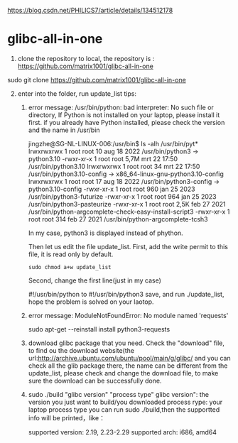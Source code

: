 https://blog.csdn.net/PHILICS7/article/details/134512178

# glibc-all-in-one

1. clone the repository to local, the repository is : https://github.com/matrix1001/glibc-all-in-one

  sudo git clone https://github.com/matrix1001/glibc-all-in-one

2. enter into the folder, run update_list
   tips:
   1. error message: /usr/bin/python: bad interpreter: No such file or directory,
      If Python is not installed on your laptop, please install it first.
      if you already have Python installed, please check the version and the name in /usr/bin
      
      jingzhe@SG-NL-LINUX-006:/usr/bin$  ls -alh /usr/bin/pyt*
      lrwxrwxrwx 1 root root   10 aug 18  2022 /usr/bin/python3 -> python3.10
      -rwxr-xr-x 1 root root 5,7M mrt 22 17:50 /usr/bin/python3.10
      lrwxrwxrwx 1 root root   34 mrt 22 17:50 /usr/bin/python3.10-config -> x86_64-linux-gnu-python3.10-config
      lrwxrwxrwx 1 root root   17 aug 18  2022 /usr/bin/python3-config -> python3.10-config
      -rwxr-xr-x 1 root root  960 jan 25  2023 /usr/bin/python3-futurize
      -rwxr-xr-x 1 root root  964 jan 25  2023 /usr/bin/python3-pasteurize
      -rwxr-xr-x 1 root root 2,5K feb 27  2021 /usr/bin/python-argcomplete-check-easy-install-script3
      -rwxr-xr-x 1 root root  314 feb 27  2021 /usr/bin/python-argcomplete-tcsh3

      In my case, python3 is displayed instead of phython.
      
      Then let us edit the file update_list.
      First, add the write permit to this file, it is read only by default.
      
      `sudo chmod a+w update_list`

      Second, change the first line(just in my case)

      #!/usr/bin/python     to   #!/usr/bin/python3
      save, and run ./update_list, hope the problem is solved on your laotop.
   2. error message:  ModuleNotFoundError: No module named 'requests'
  
      sudo apt-get --reinstall install python3-requests

   3. download glibc package that you need.
      Check the "download" file, to find ou the download website(the url:http://archive.ubuntu.com/ubuntu/pool/main/g/glibc/
      and you can check all the glib package there, the name can be different from the update_list, please check and change the download file, to make sure the download can be successfully done.
   4. sudo ./build  "glibc version" "process type"
         glibc version": the version you just want to build/you downloaded
         process rype: your laptop process type
         you can run sudo ./build,then the supportted info will be printed，like：
         
         supported version: 2.19, 2.23-2.29
         supported arch: i686, amd64
          
     
         

  

